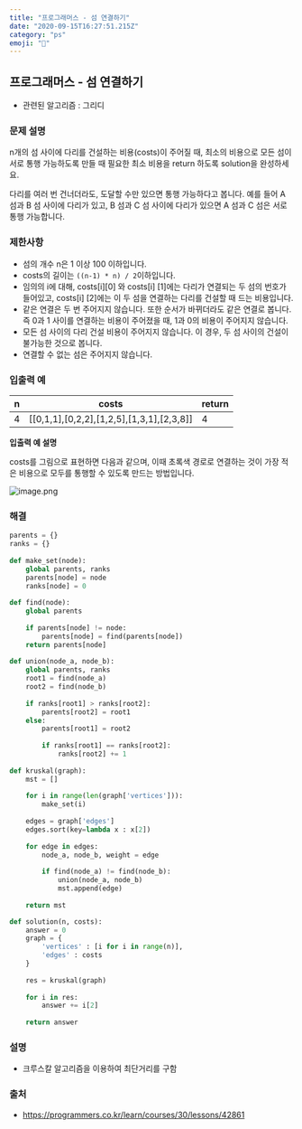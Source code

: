 ```yaml
---
title: "프로그래머스 - 섬 연결하기"
date: "2020-09-15T16:27:51.215Z"
category: "ps"
emoji: "📶"
---
```


## 프로그래머스 - 섬 연결하기

- 관련된 알고리즘 : 그리디

### 문제 설명

n개의 섬 사이에 다리를 건설하는 비용(costs)이 주어질 때, 최소의 비용으로 모든 섬이 서로 통행 가능하도록 만들 때 필요한 최소 비용을 return 하도록 solution을 완성하세요.

다리를 여러 번 건너더라도, 도달할 수만 있으면 통행 가능하다고 봅니다. 예를 들어 A 섬과 B 섬 사이에 다리가 있고, B 섬과 C 섬 사이에 다리가 있으면 A 섬과 C 섬은 서로 통행 가능합니다.

### **제한사항**

- 섬의 개수 n은 1 이상 100 이하입니다.
- costs의 길이는 `((n-1) * n) / 2`이하입니다.
- 임의의 i에 대해, costs[i][0] 와 costs[i] [1]에는 다리가 연결되는 두 섬의 번호가 들어있고, costs[i] [2]에는 이 두 섬을 연결하는 다리를 건설할 때 드는 비용입니다.
- 같은 연결은 두 번 주어지지 않습니다. 또한 순서가 바뀌더라도 같은 연결로 봅니다. 즉 0과 1 사이를 연결하는 비용이 주어졌을 때, 1과 0의 비용이 주어지지 않습니다.
- 모든 섬 사이의 다리 건설 비용이 주어지지 않습니다. 이 경우, 두 섬 사이의 건설이 불가능한 것으로 봅니다.
- 연결할 수 없는 섬은 주어지지 않습니다.

### **입출력 예**

| n    | costs                                     | return |
| ---- | ----------------------------------------- | ------ |
| 4    | [[0,1,1],[0,2,2],[1,2,5],[1,3,1],[2,3,8]] | 4      |

**입출력 예 설명**

costs를 그림으로 표현하면 다음과 같으며, 이때 초록색 경로로 연결하는 것이 가장 적은 비용으로 모두를 통행할 수 있도록 만드는 방법입니다.

![image.png](https://grepp-programmers.s3.amazonaws.com/files/production/13e2952057/f2746a8c-527c-4451-9a73-42129911fe17.png)

### 해결

```python
parents = {}
ranks = {}
    
def make_set(node):
    global parents, ranks
    parents[node] = node
    ranks[node] = 0
    
def find(node):
    global parents
    
    if parents[node] != node:
        parents[node] = find(parents[node])
    return parents[node]
    
def union(node_a, node_b):
    global parents, ranks
    root1 = find(node_a)
    root2 = find(node_b)
    
    if ranks[root1] > ranks[root2]:
        parents[root2] = root1
    else:
        parents[root1] = root2
        
        if ranks[root1] == ranks[root2]:
            ranks[root2] += 1
            
def kruskal(graph):
    mst = []
    
    for i in range(len(graph['vertices'])):
        make_set(i)
    
    edges = graph['edges']
    edges.sort(key=lambda x : x[2])
    
    for edge in edges:
        node_a, node_b, weight = edge
        
        if find(node_a) != find(node_b):
            union(node_a, node_b)
            mst.append(edge)
    
    return mst

def solution(n, costs):
    answer = 0
    graph = {
        'vertices' : [i for i in range(n)],
        'edges' : costs
    }
    
    res = kruskal(graph)
    
    for i in res:
        answer += i[2]
    
    return answer
```

### 설명

- 크루스칼 알고리즘을 이용하여 최단거리를 구함

### 출처

- https://programmers.co.kr/learn/courses/30/lessons/42861

